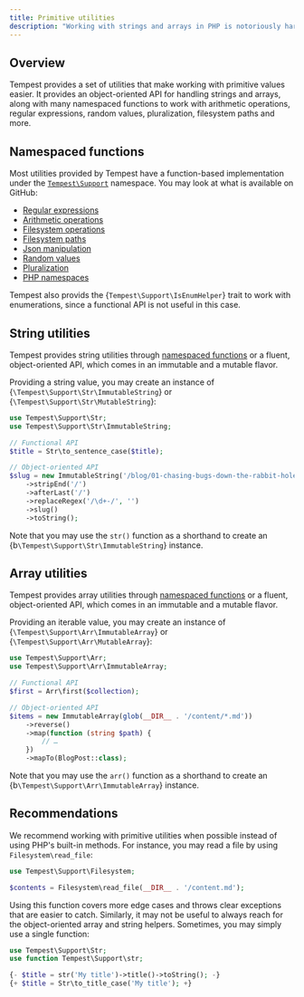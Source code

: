 ```yaml
---
title: Primitive utilities
description: "Working with strings and arrays in PHP is notoriously hard due to the lack of a standard library. Tempest comes with a bunch of utilities to improve the experience in this area."
---
```


## Overview

Tempest provides a set of utilities that make working with primitive values easier. It provides an object-oriented API for handling strings and arrays, along with many namespaced functions to work with arithmetic operations, regular expressions, random values, pluralization, filesystem paths and more.

## Namespaced functions

Most utilities provided by Tempest have a function-based implementation under the [`Tempest\Support`](https://github.com/tempestphp/tempest-framework/tree/main/packages/support/src) namespace. You may look at what is available on GitHub:

- [Regular expressions](https://github.com/tempestphp/tempest-framework/blob/main/packages/support/src/Regex/functions.php)
- [Arithmetic operations](https://github.com/tempestphp/tempest-framework/blob/main/packages/support/src/Math/functions.php)
- [Filesystem operations](https://github.com/tempestphp/tempest-framework/blob/main/packages/support/src/Filesystem/functions.php)
- [Filesystem paths](https://github.com/tempestphp/tempest-framework/blob/main/packages/support/src/Path/functions.php)
- [Json manipulation](https://github.com/tempestphp/tempest-framework/blob/main/packages/support/src/Json/functions.php)
- [Random values](https://github.com/tempestphp/tempest-framework/blob/main/packages/support/src/Random/functions.php)
- [Pluralization](https://github.com/tempestphp/tempest-framework/blob/main/packages/support/src/Language/functions.php)
- [PHP namespaces](https://github.com/tempestphp/tempest-framework/blob/main/packages/support/src/Namespace/functions.php)

Tempest also provids the {`Tempest\Support\IsEnumHelper`} trait to work with enumerations, since a functional API is not useful in this case.

## String utilities

Tempest provides string utilities through [namespaced functions](https://github.com/tempestphp/tempest-framework/blob/main/src/Tempest/Support/src/Str/functions.php) or a fluent, object-oriented API, which comes in an immutable and a mutable flavor.

Providing a string value, you may create an instance of {`\Tempest\Support\Str\ImmutableString`} or {`\Tempest\Support\Str\MutableString`}:

```php
use Tempest\Support\Str;
use Tempest\Support\Str\ImmutableString;

// Functional API
$title = Str\to_sentence_case($title);

// Object-oriented API
$slug = new ImmutableString('/blog/01-chasing-bugs-down-the-rabbit-hole/')
    ->stripEnd('/')
    ->afterLast('/')
    ->replaceRegex('/\d+-/', '')
    ->slug()
    ->toString();
```

Note that you may use the `str()` function as a shorthand to create an {b`\Tempest\Support\Str\ImmutableString`} instance.

## Array utilities

Tempest provides array utilities through [namespaced functions](https://github.com/tempestphp/tempest-framework/blob/main/src/Tempest/Support/src/Arr/functions.php) or a fluent, object-oriented API, which comes in an immutable and a mutable flavor.

Providing an iterable value, you may create an instance of {`\Tempest\Support\Arr\ImmutableArray`} or {`\Tempest\Support\Arr\MutableArray`}:

```php
use Tempest\Support\Arr;
use Tempest\Support\Arr\ImmutableArray;

// Functional API
$first = Arr\first($collection);

// Object-oriented API
$items = new ImmutableArray(glob(__DIR__ . '/content/*.md'))
    ->reverse()
    ->map(function (string $path) {
        // …
    })
    ->mapTo(BlogPost::class);
```

Note that you may use the `arr()` function as a shorthand to create an {b`\Tempest\Support\Arr\ImmutableArray`} instance.

## Recommendations

We recommend working with primitive utilities when possible instead of using PHP's built-in methods. For instance, you may read a file by using `Filesystem\read_file`:

```php
use Tempest\Support\Filesystem;

$contents = Filesystem\read_file(__DIR__ . '/content.md');
```

Using this function covers more edge cases and throws clear exceptions that are easier to catch. Similarly, it may not be useful to always reach for the object-oriented array and string helpers. Sometimes, you may simply use a single function:

```php
use Tempest\Support\Str;
use function Tempest\Support\str;

{- $title = str('My title')->title()->toString(); -}
{+ $title = Str\to_title_case('My title'); +}
```
